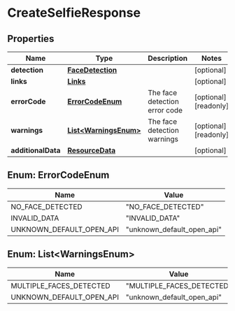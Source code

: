 

# CreateSelfieResponse


## Properties

| Name | Type | Description | Notes |
|------------ | ------------- | ------------- | -------------|
|**detection** | [**FaceDetection**](FaceDetection.md) |  |  [optional] |
|**links** | [**Links**](Links.md) |  |  [optional] |
|**errorCode** | [**ErrorCodeEnum**](#ErrorCodeEnum) | The face detection error code |  [optional] [readonly] |
|**warnings** | [**List&lt;WarningsEnum&gt;**](#List&lt;WarningsEnum&gt;) | The face detection warnings |  [optional] [readonly] |
|**additionalData** | [**ResourceData**](ResourceData.md) |  |  [optional] |



## Enum: ErrorCodeEnum

| Name | Value |
|---- | -----|
| NO_FACE_DETECTED | &quot;NO_FACE_DETECTED&quot; |
| INVALID_DATA | &quot;INVALID_DATA&quot; |
| UNKNOWN_DEFAULT_OPEN_API | &quot;unknown_default_open_api&quot; |



## Enum: List&lt;WarningsEnum&gt;

| Name | Value |
|---- | -----|
| MULTIPLE_FACES_DETECTED | &quot;MULTIPLE_FACES_DETECTED&quot; |
| UNKNOWN_DEFAULT_OPEN_API | &quot;unknown_default_open_api&quot; |



